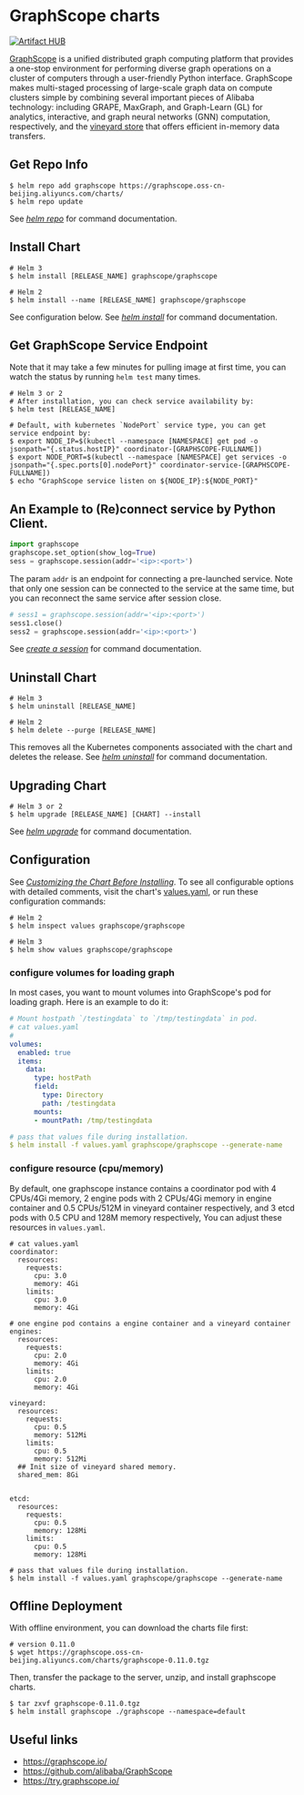 GraphScope charts
=================

[![Artifact HUB](https://img.shields.io/endpoint?url=https://artifacthub.io/badge/repository/graphscope)](https://artifacthub.io/packages/helm/graphscope/graphscope)

[GraphScope](https://graphscope.io) is a unified distributed graph computing platform that provides a one-stop environment for performing diverse graph operations on a cluster of computers through a user-friendly Python interface. GraphScope makes multi-staged processing of large-scale graph data on compute clusters simple by combining several important pieces of Alibaba technology: including GRAPE, MaxGraph, and Graph-Learn (GL) for analytics, interactive, and graph neural networks (GNN) computation, respectively, and the [vineyard store](https://v6d.io/) that offers efficient in-memory data transfers.

## Get Repo Info

```shell
$ helm repo add graphscope https://graphscope.oss-cn-beijing.aliyuncs.com/charts/
$ helm repo update
```
See [*helm repo*](https://helm.sh/docs/helm/helm_repo/) for command documentation.

## Install Chart

```shell
# Helm 3
$ helm install [RELEASE_NAME] graphscope/graphscope

# Helm 2
$ helm install --name [RELEASE_NAME] graphscope/graphscope
```
See configuration below.
See [*helm install*](https://helm.sh/docs/helm/helm_install/) for command documentation.


## Get GraphScope Service Endpoint

Note that it may take a few minutes for pulling image at first time, you can watch the status by running `helm test` many times.

```shell
# Helm 3 or 2
# After installation, you can check service availability by:
$ helm test [RELEASE_NAME]

# Default, with kubernetes `NodePort` service type, you can get service endpoint by:
$ export NODE_IP=$(kubectl --namespace [NAMESPACE] get pod -o jsonpath="{.status.hostIP}" coordinator-[GRAPHSCOPE-FULLNAME])
$ export NODE_PORT=$(kubectl --namespace [NAMESPACE] get services -o jsonpath="{.spec.ports[0].nodePort}" coordinator-service-[GRAPHSCOPE-FULLNAME])
$ echo "GraphScope service listen on ${NODE_IP}:${NODE_PORT}"
```

## An Example to (Re)connect service by Python Client.

```python
import graphscope
graphscope.set_option(show_log=True)
sess = graphscope.session(addr='<ip>:<port>')
```

The param `addr` is an endpoint for connecting a pre-launched service. Note that only one session can be connected to the service at the same time, but you can reconnect the same service after session close.

```python
# sess1 = graphscope.session(addr='<ip>:<port>')
sess1.close()
sess2 = graphscope.session(addr='<ip>:<port>')
```

See [*create a session*](https://graphscope.io/docs/reference/session.html) for command documentation.


## Uninstall Chart

```shell
# Helm 3
$ helm uninstall [RELEASE_NAME]

# Helm 2
$ helm delete --purge [RELEASE_NAME]
```
This removes all the Kubernetes components associated with the chart and deletes the release.
See [*helm uninstall*](https://helm.sh/docs/helm/helm_uninstall/) for command documentation.


## Upgrading Chart

```shell
# Helm 3 or 2
$ helm upgrade [RELEASE_NAME] [CHART] --install
```
See [*helm upgrade*](https://helm.sh/docs/helm/helm_upgrade/) for command documentation.


## Configuration

See [*Customizing the Chart Before Installing*](https://helm.sh/docs/intro/using_helm/#customizing-the-chart-before-installing). To see all configurable options with detailed comments, visit the chart's [values.yaml](https://github.com/alibaba/GraphScope/blob/main/charts/graphscope/values.yaml), or run these configuration commands:
```shell
# Helm 2
$ helm inspect values graphscope/graphscope

# Helm 3
$ helm show values graphscope/graphscope
```

### configure volumes for loading graph
In most cases, you want to mount volumes into GraphScope's pod for loading graph. Here is an example to do it:

```yaml
# Mount hostpath `/testingdata` to `/tmp/testingdata` in pod.
# cat values.yaml
#
volumes:
  enabled: true
  items:
    data:
      type: hostPath
      field:
        type: Directory
        path: /testingdata
      mounts:
      - mountPath: /tmp/testingdata

# pass that values file during installation.
$ helm install -f values.yaml graphscope/graphscope --generate-name
```

### configure resource (cpu/memory)

By default, one graphscope instance contains a coordinator pod with 4 CPUs/4Gi memory, 2 engine pods with 2 CPUs/4Gi memory in engine container and 0.5 CPUs/512M in vineyard container respectively, and 3 etcd pods with 0.5 CPU and 128M memory respectively, You can adjust these resources in `values.yaml`.

```
# cat values.yaml
coordinator:
  resources:
    requests:
      cpu: 3.0
      memory: 4Gi
    limits:
      cpu: 3.0
      memory: 4Gi

# one engine pod contains a engine container and a vineyard container
engines:
  resources:
    requests:
      cpu: 2.0
      memory: 4Gi
    limits:
      cpu: 2.0
      memory: 4Gi

vineyard:
  resources:
    requests:
      cpu: 0.5
      memory: 512Mi
    limits:
      cpu: 0.5
      memory: 512Mi
  ## Init size of vineyard shared memory.
  shared_mem: 8Gi


etcd:
  resources:
    requests:
      cpu: 0.5
      memory: 128Mi
    limits:
      cpu: 0.5
      memory: 128Mi

# pass that values file during installation.
$ helm install -f values.yaml graphscope/graphscope --generate-name
```

## Offline Deployment
With offline environment, you can download the charts file first:

```shell
# version 0.11.0
$ wget https://graphscope.oss-cn-beijing.aliyuncs.com/charts/graphscope-0.11.0.tgz
```

Then, transfer the package to the server, unzip, and install graphscope charts.

```shell
$ tar zxvf graphscope-0.11.0.tgz
$ helm install graphscope ./graphscope --namespace=default
```

## Useful links

- https://graphscope.io/
- https://github.com/alibaba/GraphScope
- https://try.graphscope.io/
